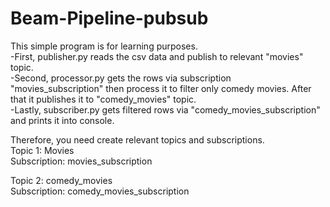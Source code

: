 # Beam-Pipeline-pubsub

This simple program is for learning purposes. \
-First, publisher.py reads the csv data and publish to relevant "movies" topic. \
-Second, processor.py gets the rows via subscription "movies_subscription" then process it to filter only comedy movies. After that it publishes it to "comedy_movies" topic.\
-Lastly, subscriber.py gets filtered rows via "comedy_movies_subscription" and prints it into console.

Therefore, you need create relevant topics and subscriptions.\
Topic 1: Movies\
Subscription: movies_subscription

Topic 2: comedy_movies\
Subscription: comedy_movies_subscription

